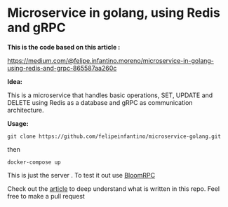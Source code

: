 # Microservice in golang, using Redis and gRPC

**This is the code based on this article :**

https://medium.com/@felipe.infantino.moreno/microservice-in-golang-using-redis-and-grpc-865587aa260c

**Idea:**

This is a microservice that handles basic operations, SET, UPDATE and DELETE using Redis as a database and gRPC as communication architecture. 

**Usage:**

`git clone https://github.com/felipeinfantino/microservice-golang.git`

then 

`docker-compose up`

This is just the server . To test it out use [BloomRPC](https://github.com/uw-labs/bloomrpc)

Check out the [article](https://medium.com/@felipe.infantino.moreno/microservice-in-golang-using-redis-and-grpc-865587aa260c) to deep understand what is written in this repo.
Feel free to make a pull request
